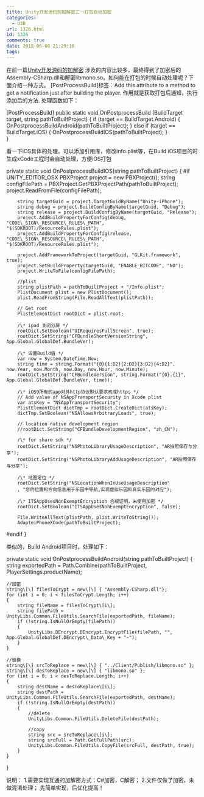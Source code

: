 ```yaml
---
title: Unity开发源码的加解密二一打包自动加密
categories:
  - U3D
url: 1326.html
id: 1326
comments: true
date: 2018-06-08 21:29:18
tags:
---
```


在前一篇[Unity开发源码的加解密](http://www.le-more.com/?p=1311) 涉及的内容比较多，最终得到了加密后的Assembly-CSharp.dll和解密libmono.so。如何能在打包的时候自动处理呢？下面介绍一种方式。 \[PostProcessBuild\]标签：Add this attribute to a method to get a notification just after building the player. 作用就是获取打包后通知，执行添加后的方法. 处理函数如下：

\[PostProcessBuild\]
public static void OnPostprocessBuild (BuildTarget target, string pathToBuiltProject)
{
    if (target == BuildTarget.Android)
    {
        OnPostprocessBuildAndroid(pathToBuiltProject);
    }
    else if (target == BuildTarget.iOS)
    {
        OnPostprocessBuildIOS(pathToBuiltProject);
    }			
}

看一下iOS具体的处理，可以添加引用库，修改info.plist等，在Build iOS项目的时生成xCode工程时会自动处理，方便iOS打包

 private static void OnPostprocessBuildIOS(string pathToBuiltProject)
    {
#if UNITY\_EDITOR\_OSX
        PBXProject project = new PBXProject();
        string configFilePath = PBXProject.GetPBXProjectPath(pathToBuiltProject);
        project.ReadFromFile(configFilePath);
       
        string targetGuid = project.TargetGuidByName("Unity-iPhone");
        string debug = project.BuildConfigByName(targetGuid, "Debug");
        string release = project.BuildConfigByName(targetGuid, "Release");
        project.AddBuildPropertyForConfig(debug, "CODE\_SIGN\_RESOURCE\_RULES\_PATH", "$(SDKROOT)/ResourceRules.plist");
        project.AddBuildPropertyForConfig(release, "CODE\_SIGN\_RESOURCE\_RULES\_PATH", "$(SDKROOT)/ResourceRules.plist");

        project.AddFrameworkToProject(targetGuid, "GLKit.framework", true);
        project.SetBuildProperty(targetGuid, "ENABLE_BITCODE", "NO");
        project.WriteToFile(configFilePath);

        //plist
        string plistPath = pathToBuiltProject + "/Info.plist";
        PlistDocument plist = new PlistDocument();
        plist.ReadFromString(File.ReadAllText(plistPath));

        // Get root
        PlistElementDict rootDict = plist.root;
        
        /\* ipad 关闭分屏 */
        rootDict.SetBoolean("UIRequiresFullScreen", true);
        rootDict.SetString("CFBundleShortVersionString", App.Global.GlobalDef.BundleVer);

        /\* 设置Build值 */
        var now = System.DateTime.Now;
        string time = string.Format("{0}{1:D2}{2:D2}{3:D2}{4:D2}", now.Year, now.Month, now.Day, now.Hour, now.Minute);
        rootDict.SetString("CFBundleVersion", string.Format("{0}.{1}", App.Global.GlobalDef.BundleVer, time));

        /\* iOS9所有的app对外http协议默认要求改成https */
        // Add value of NSAppTransportSecurity in Xcode plist
        var atsKey = "NSAppTransportSecurity";
        PlistElementDict dictTmp = rootDict.CreateDict(atsKey);
        dictTmp.SetBoolean("NSAllowsArbitraryLoads", true);

        // location native development region 
        //rootDict.SetString("CFBundleDevelopmentRegion", "zh_CN");
        
        /\* for share sdk */
        rootDict.SetString("NSPhotoLibraryUsageDescription", "AR拍照保存与分享");
        rootDict.SetString("NSPhotoLibraryAddUsageDescription", "AR拍照保存与分享");
        
        /\* 地图定位 */
        rootDict.SetString("NSLocationWhenInUseUsageDescription"
        , "您的位置和方向信息用于乐园中导航,实现虚拟乐园和真实乐园的对应");

        /\* ITSAppUsesNonExemptEncryption 合规证明，未使用加密 */ 
        rootDict.SetBoolean("ITSAppUsesNonExemptEncryption", false);

        File.WriteAllText(plistPath, plist.WriteToString());
        AdapteiPhoneXCode(pathToBuiltProject);
#endif
    }

类似的，Build Android项目时，处理如下：

private static void OnPostprocessBuildAndroid(string pathToBuiltProject)
{
    string exportedPath = Path.Combine(pathToBuiltProject, PlayerSettings.productName);

    //加密
    string\[\] filesToCrypt = new\[\] { "Assembly-CSharp.dll"};
    for (int i = 0; i < filesToCrypt.Length; i++)
    {
        string fileName = filesToCrypt\[i\];
        string filePath = UnityLibs.Common.FileUtils.SearchFile(exportedPath, fileName);
        if (!string.IsNullOrEmpty(filePath))
        {
            UnityLibs.DEncrypt.DEncrypt.EncryptFile(filePath, "", App.Global.GlobalDef.DEncrypt\_Data\_Key + "~");
        }
    }

    //替换
    string\[\] srcToReplace = new\[\] { "../Client/Publish/libmono.so" };
    string\[\] desToReplace = new\[\] { "libmono.so" };
    for (int i = 0; i < desToReplace.Length; i++)
    {
        string destName = desToReplace\[i\];
        string destPath = UnityLibs.Common.FileUtils.SearchFile(exportedPath, destName);
        if (!string.IsNullOrEmpty(destPath))
        {
            //delete
            UnityLibs.Common.FileUtils.DeleteFile(destPath);

            //copy
            string src = srcToReplace\[i\];
            string srcFull = Path.GetFullPath(src);
            UnityLibs.Common.FileUtils.CopyFile(srcFull, destPath, true);
        }
    }
}

说明： 1.需要实现互通的加解密方式：C#加密，C解密； 2.文件仅做了加密，未做混淆处理； 先简单实现，后优化提高！